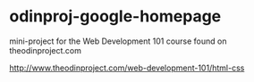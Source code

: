 # odinproj-google-homepage
mini-project for the Web Development 101 course found on theodinproject.com

http://www.theodinproject.com/web-development-101/html-css
